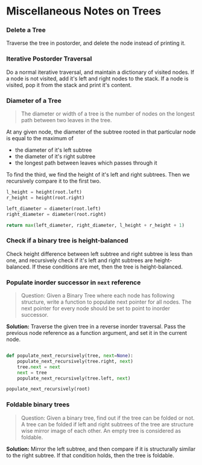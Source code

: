 # Miscellaneous Notes on Trees

### Delete a Tree

Traverse the tree in postorder, and delete the node instead of printing it.

### Iterative Postorder Traversal

Do a normal iterative traversal, and maintain a dictionary of visited nodes.
If a node is not visited, add it's left and right nodes to the stack. If a node is visited,
pop it from the stack and print it's content.

### Diameter of a Tree

> The diameter or width of a tree is the number of nodes on the longest path between two leaves in
 the tree.

At any given node, the diameter of the subtree rooted in that particular node is equal to the maximum of

 - the diameter of it's left subtree
 - the diameter of it's right subtree
 - the longest path between leaves which passes through it

To find the third, we find the height of it's left and right subtrees. Then we recursively compare it to the first two.

```python
l_height = height(root.left)
r_height = height(root.right)

left_diameter = diameter(root.left)
right_diameter = diameter(root.right)

return max(left_diameter, right_diameter, l_height + r_height + 1)
```

### Check if a binary tree is height-balanced

Check height difference between left subtree and right subtree is less than one, and recursively
check if it's left and right subtrees are height-balanced. If these conditions are met, then the tree
is height-balanced.

### Populate inorder successor in `next` reference

> Question: Given a Binary Tree where each node has following structure, write a function to populate next pointer for all nodes. The next pointer for every node should be set to point to inorder successor.

**Solution:** Traverse the given tree in a reverse inorder traversal. Pass the previous node reference as a function argument, and set it in the current node.

```python

def populate_next_recursively(tree, next=None):
    populate_next_recursively(tree.right, next)
    tree.next = next
    next = tree
    populate_next_recursively(tree.left, next)

populate_next_recursively(root)
```

### Foldable binary trees

> Question: Given a binary tree, find out if the tree can be folded or not. A tree can be folded if left and right subtrees of the tree are structure wise mirror image of each other. An empty tree is considered as foldable.

**Solution:** Mirror the left subtree, and then compare if it is structurally similar to the right subtree. If that condition holds, then the tree is foldable.

